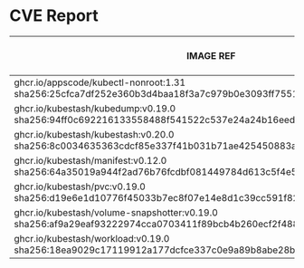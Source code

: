# CVE Report
|                                                        IMAGE REF                                                        |      OS       | CRITICAL<BR>(OS, OTHER) | HIGH<BR>(OS, OTHER) | MEDIUM<BR>(OS, OTHER) | LOW<BR>(OS, OTHER) | UNKNOWN<BR>(OS, OTHER) |
|-------------------------------------------------------------------------------------------------------------------------|---------------|-------------------------|---------------------|-----------------------|--------------------|------------------------|
| ghcr.io/appscode/kubectl-nonroot:1.31<br>sha256:25cfca7df252e360b3d4baa18f3a7c979b0e3093ff75516a027163e1006d3b84        |               | 0, 0                    | 0, 1                | 0, 2                  | 0, 0               | 0, 0                   |
| ghcr.io/kubestash/kubedump:v0.19.0<br>sha256:94ff0c692216133558488f541522c537e24a24b16eedfc7028d04045ab100d47           |               | 0, 1                    | 0, 4                | 0, 9                  | 0, 0               | 0, 0                   |
| ghcr.io/kubestash/kubestash:v0.20.0<br>sha256:8c0034635363cdcf85e337f41b031b71ae425450883aca3f59ce904f7d0a51cf          | alpine 3.22.1 | 0, 1                    | 0, 4                | 0, 9                  | 0, 0               | 0, 0                   |
| ghcr.io/kubestash/manifest:v0.12.0<br>sha256:64a35019a944f2ad76b76fcdbf081449784d613c5f4e52c764e3990f48f37ce7           |               | 0, 1                    | 0, 4                | 0, 9                  | 0, 0               | 0, 0                   |
| ghcr.io/kubestash/pvc:v0.19.0<br>sha256:d19e6e1d10776f45033b7ec8f07e14e8d1c39cc591f821a5a2ce626476d1e49e                |               | 0, 1                    | 0, 4                | 0, 9                  | 0, 0               | 0, 0                   |
| ghcr.io/kubestash/volume-snapshotter:v0.19.0<br>sha256:af9a29eaf93222974cca0703411f89bcb4b260ecf2f48852e210b91b1b2368a5 |               | 0, 0                    | 0, 0                | 0, 0                  | 0, 0               | 0, 0                   |
| ghcr.io/kubestash/workload:v0.19.0<br>sha256:18ea9029c17119912a177dcfce337c0e9a89b8abe28b4d89c675ccd6e3d6db01           |               | 0, 1                    | 0, 4                | 0, 9                  | 0, 0               | 0, 0                   |
